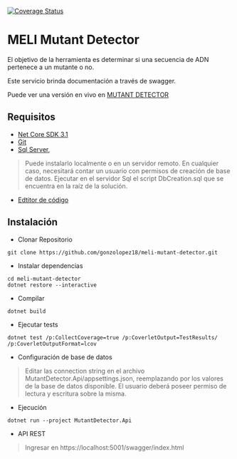[![Coverage Status](https://coveralls.io/repos/github/gonzolopez18/meli-mutant-detector/badge.svg?branch=main)](https://coveralls.io/github/gonzolopez18/meli-mutant-detector?branch=main)

# MELI Mutant Detector

El objetivo de la herramienta es determinar si una secuencia de ADN pertenece a un mutante o no. 

Este servicio brinda documentación a través de swagger. 

Puede ver una versión en vivo en [MUTANT DETECTOR](https://mutantdetector.azurewebsites.net/swagger/index.html)


## Requisitos

* [Net Core SDK 3.1](https://docs.microsoft.com/en-us/dotnet/core/install/sdk?pivots=os-windows)
* [Git](https://git-scm.com/)
* [Sql Server](https://docs.microsoft.com/en-us/sql/database-engine/install-windows/install-sql-server?view=sql-server-ver15),
> Puede instalarlo localmente o en un servidor remoto. En cualquier caso, necesitará contar un usuario con permisos de creación de base de datos.
Ejecutar en el servidor Sql el script DbCreation.sql que se encuentra en la raíz de la solución.

* [Edtitor de código](https://code.visualstudio.com/)
	

## Instalación  

* Clonar Repositorio

```
git clone https://github.com/gonzolopez18/meli-mutant-detector.git
``` 

* Instalar dependencias

```
cd meli-mutant-detector
dotnet restore --interactive
```

* Compilar

```
dotnet build
```

* Ejecutar tests

```
dotnet test /p:CollectCoverage=true /p:CoverletOutput=TestResults/ /p:CoverletOutputFormat=lcov
```

* Configuración de base de datos
 > Editar las connection string en el archivo MutantDetector.Api/appsettings.json, 
 reemplazando por los valores de la base de datos disponible. El usuario deberá poseer
 permiso de lectura y escritura sobre la misma.

* Ejecución

```
dotnet run --project MutantDetector.Api
```

* API REST
> Ingresar en https://localhost:5001/swagger/index.html




  

